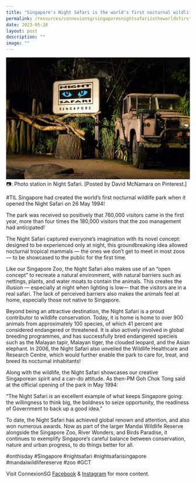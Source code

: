```yaml
---
title: "Singapore's Night Safari is the world's first nocturnal wildlife park #TIL"
permalink: /resources/connexionsg/singaporesnightsafariistheworldsfirstnocturnalwildlifepark/
date: 2023-05-28
layout: post
description: ""
image: ""
---
```

![](/images/connexionsg/2023/night%20safari.png)
📷: Photo station in Night Safari. [Posted by David McNamara on Pinterest.]

#TIL Singapore had created the world’s first nocturnal wildlife park when it opened the Night Safari on 26 May 1994!

The park was received so positively that 760,000 visitors came in the first year, more than four times the 180,000 visitors that the zoo management had anticipated!

The Night Safari captured everyone’s imagination with its novel concept: designed to be experienced only at night, this groundbreaking idea allowed nocturnal tropical mammals — the ones we don’t get to meet in most zoos — to be showcased to the public for the first time.

Like our Singapore Zoo, the Night Safari also makes use of an “open concept” to recreate a natural environment, with natural barriers such as nettings, plants, and water moats to contain the animals. This creates the illusion — especially at night when lighting is low— that the visitors are in a real safari. The lack of perceived barriers also makes the animals feel at home, especially those not native to Singapore.

Beyond being an attractive destination, the Night Safari is a proud contributor to wildlife conservation. Today, it is home is home to over 900 animals from approximately 100 species, of which 41 percent are considered endangered or threatened. It is also actively involved in global breeding programmes, and has successfully bred endangered specieis such as the Malayan tapir, Malayan tiger, the clouded leopard, and the Asian elephant. In 2006, the Night Safari also unveiled the Wildlife Healthcare and Research Centre, which would further enable the park to care for, treat, and breed its nocturnal inhabitants!

Along with the wildlife, the Night Safari showcases our creative Singaporean spirit and a can-do attitude. As then-PM Goh Chok Tong said at the official opening of the park in May 1994:

“The Night Safari is an excellent example of what keeps Singapore going: the willingness to think big, the boldness to seize opportunity, the readiness of Government to back up a good idea.”

To date, the Night Safari has achieved global renown and attention, and also won numerous awards. Now as part of the larger Mandai Wildlife Reserve alongside the Singapore Zoo, River Wonders, and Birds Paradise, it continues to exemplify Singapore’s careful balance between conservation, nature and urban progress, to do things better for all.

#onthisday #Singapore #nightsafari #nightsafarisingapore #mandaiwildlifereserve #zoo #GCT

Visit ConnexionSG [Facebook](https://www.facebook.com/ConnexionSG) & [Instagram](https://www.instagram.com/connexionsg/) for more content.